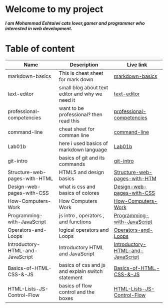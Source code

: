 # Welcome to my project

**_I am Mohammad Eshtaiwi cats lover,gamer and programmer who interested in web development._**

# Table of content

| Name                             | Description                                       | Live link                                                                                                              |
| -------------------------------- | ------------------------------------------------- | ---------------------------------------------------------------------------------------------------------------------- |
| markdown-basics                  | This is cheat sheet for mark down                 | [markdown-basics](https://mohammad-eshtaiwi.github.io/reading-notes/markdown-basics)                                   |
| text-editor                      | small blog about text editor and why we need it   | [text-editor](https://mohammad-eshtaiwi.github.io/reading-notes/text-editor)                                           |
| professional-competencies        | want to be professional? then read this           | [professional-competencies](https://mohammad-eshtaiwi.github.io/reading-notes/professional-competencies)               |
| command-line                     | cheat sheet for comman line                       | [command-line](https://mohammad-eshtaiwi.github.io/reading-notes/command-line)                                         |
| Lab01b                           | here i used basics of markdown language           | [Lab01b](https://mohammad-eshtaiwi.github.io/reading-notes/Lab01b)                                                     |
| git-intro                        | basics of git and its commands                    | [git-intro](https://mohammad-eshtaiwi.github.io/reading-notes/git-intro)                                               |
| Structure-web-pages-with-HTML    | HTML5 and design basics                           | [Structure-web-pages-with-HTM](https://mohammad-eshtaiwi.github.io/reading-notes/Structure-web-pages-with-HTML)        |
| Design-web-pages-with-CSS        | what is css and basics of colores                 | [Design-web-pages-with-CSS](https://mohammad-eshtaiwi.github.io/reading-notes/Design-web-pages-with-CSS)               |
| How-Computers-Work               | How Computers Work                                | [How-Computers-Work](https://mohammad-eshtaiwi.github.io/reading-notes/How-Computers-Work)                             |
| Programming-with-JavaScript      | js intro , operators , and functions              | [Programming-with-JavaScript](https://mohammad-eshtaiwi.github.io/reading-notes/Programming-with-JavaScript)           |
| Operators-and-Loops              | logical operators and Loops                       | [Operators-and-Loops](https://mohammad-eshtaiwi.github.io/reading-notes/Operators-and-Loops)                           |
| Introductory-HTML-and-JavaScript | Introductory HTML and JavaScript                  | [Introductory-HTML-and-JavaScript](https://mohammad-eshtaiwi.github.io/reading-notes/Introductory-HTML-and-JavaScript) |
| Basics-of-HTML-CSS-&-JS          | basics of css and js and explain switch statement | [Basics-of-HTML,-CSS-&-JS](https://mohammad-eshtaiwi.github.io/reading-notes/Basics-of-HTML-CSS-&-JS)                  |
| HTML-Lists-JS-Control-Flow       | basics of flow control and the boxes              | [HTML-Lists-JS-Control-Flow](https://mohammad-eshtaiwi.github.io/reading-notes/HTML-Lists-JS-Control-Flow)             |
